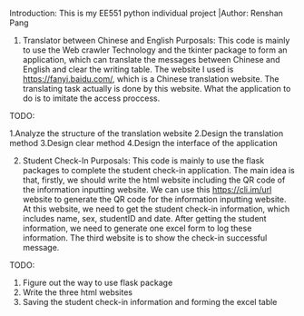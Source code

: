 Introduction:
This is my EE551 python individual project |Author: Renshan Pang

1. Translator between Chinese and English
Purposals:
This code is mainly to use the Web crawler Technology and the tkinter package to form an application, which can translate the messages between Chinese and English and clear the writing table. The website I used is https://fanyi.baidu.com/, which is a Chinese translation website. The translating task actually is done by this website. What the application to do is to imitate the access proccess.

TODO:

1.Analyze the structure of the translation website
2.Design the translation method
3.Design clear method
4.Design the interface of the application

2. Student Check-In
Purposals:
This code is mainly to use the flask packages to complete the student check-in application. The main idea is that, firstly, we should write the html website including the QR code of the information inputting website. We can use this https://cli.im/url website to generate the QR code for the information inputting website. At this website, we need to get the student check-in information, which includes name, sex, studentID and date. After getting the student information, we need to generate one excel form to log these information. The third website is to show the check-in successful message.

TODO:
1. Figure out the way to use flask package
2. Write the three html websites
3. Saving the student check-in information and forming the excel table
